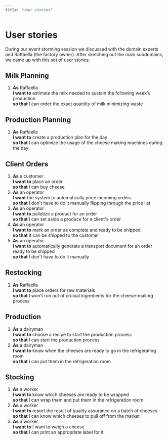 ```yaml
---
title: "User stories"
---
```


# User stories

During our event storming session we discussed with the domain experts and Raffaella (the factory owner).
After sketching out the main subdomains, we came up with this set of user stories:

## Milk Planning
1. **As** Raffaella  
   **I want to** estimate the milk needed to sustain the following week’s production  
   **so that** I can order the exact quantity of milk minimizing waste

## Production Planning
1. **As** Raffaella  
   **I want to** create a production plan for the day  
   **so that** I can optimize the usage of the cheese making machines during the day

## Client Orders
1. **As** a customer  
   **I want to** place an order   
   **so that** I can buy cheese
2. **As** an operator  
   **I want** the system to automatically price incoming orders  
   **so that** I don't have to do it manually flipping through the price list
3. **As** an operator  
   **I want to** palletize a product for an order  
   **so that** I can set aside a produce for a client's order
4. **As** an operator  
   **I want to** mark an order as complete and ready to be shipped   
   **so that** it can be shipped to the customer
5. **As** an operator  
   **I want to** automatically generate a transport document for an order ready to be shipped  
   **so that** I don't have to do it manually

## Restocking
1. **As** Raffaella  
   **I want to** place orders for raw materials  
   **so that** I won't run out of crucial ingredients for the cheese-making process

## Production
1. **As** a dairyman  
   **I want to** choose a recipe to start the production process  
   **so that** I can start the production process  
2. **As** a dairyman  
   **I want to** know when the cheeses are ready to go in the refrigerating room  
   **so that** I can put them in the refrigeration room  

## Stocking
1. **As** a worker  
   **I want to** know which cheeses are ready to be wrapped  
   **so that** I can wrap them and put them in the refrigeration room
2. **As** a worker  
   **I want to** report the result of quality assurance on a batch of cheeses  
   **so that** I can know which cheeses to pull off from the market
3. **As** a worker  
   **I want to** I want to weigh a cheese    
   **so that** I can print an appropriate label for it
